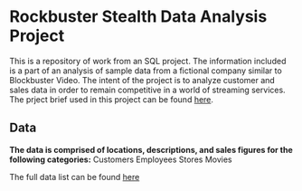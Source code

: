 # Rockbuster Stealth Data Analysis Project
This is a repository of work from an SQL project. The information included is a part of an analysis of sample data from a fictional company similar to Blockbuster Video. The intent of the project is to analyze customer and sales data in order to remain competitive in a world of streaming services.
The prject brief used in this project can be found [here](https://images.careerfoundry.com/public/courses/data-immersion/A3/A3_Data_Project_Brief%20.pdf).

## Data
**The data is comprised of locations, descriptions, and sales figures for the following categories:**
  Customers
  Employees
  Stores
  Movies

The full data list can be found [here](https://images.careerfoundry.com/public/courses/data-immersion/A3/E3.1%20/actor.csv)
